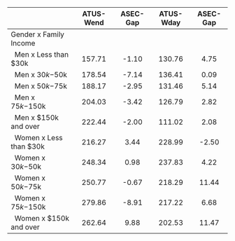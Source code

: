 
|                      |    ATUS-Wend |     ASEC-Gap |    ATUS-Wday |     ASEC-Gap |
| -------------------- | :----------: | :----------: | :----------: | :----------: |
| Gender x Family Income |              |              |              |              |
| &nbsp;&nbsp;Men x Less than $30k |       157.71 |        -1.10 |       130.76 |         4.75 |
| &nbsp;&nbsp;Men x $30k-$50k |       178.54 |        -7.14 |       136.41 |         0.09 |
| &nbsp;&nbsp;Men x $50k-$75k |       188.17 |        -2.95 |       131.46 |         5.14 |
| &nbsp;&nbsp;Men x $75k-$150k |       204.03 |        -3.42 |       126.79 |         2.82 |
| &nbsp;&nbsp;Men x $150k and over |       222.44 |        -2.00 |       111.02 |         2.08 |
| &nbsp;&nbsp;Women x Less than $30k |       216.27 |         3.44 |       228.99 |        -2.50 |
| &nbsp;&nbsp;Women x $30k-$50k |       248.34 |         0.98 |       237.83 |         4.22 |
| &nbsp;&nbsp;Women x $50k-$75k |       250.77 |        -0.67 |       218.29 |        11.44 |
| &nbsp;&nbsp;Women x $75k-$150k |       279.86 |        -8.91 |       217.22 |         6.68 |
| &nbsp;&nbsp;Women x $150k and over |       262.64 |         9.88 |       202.53 |        11.47 |

